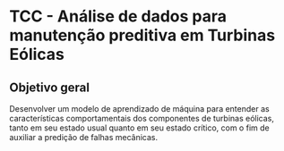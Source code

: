 # TCC - Análise de dados para manutenção preditiva em Turbinas Eólicas

##  Objetivo geral
Desenvolver um modelo de aprendizado de máquina para entender as características comportamentais dos componentes de turbinas eólicas, tanto em seu estado usual quanto em seu estado crítico, com o fim de auxiliar a predição de falhas mecânicas.